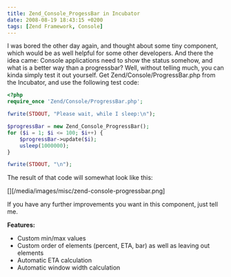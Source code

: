 ```yaml
---
title: Zend_Console_ProgessBar in Incubator
date: 2008-08-19 18:43:15 +0200
tags: [Zend Framework, Console]
---
```


I was bored the other day again, and thought about some tiny component, which would be as well helpful for some other developers. And there the idea came: Console applications need to show the status somehow, and what is a better way than a progressbar? Well, without telling much, you can kinda simply test it out yourself. Get Zend/Console/ProgressBar.php from the Incubator, and use the following test code:

```php
<?php
require_once 'Zend/Console/ProgressBar.php';

fwrite(STDOUT, "Please wait, while I sleep:\n");

$progressBar = new Zend_Console_ProgressBar();
for ($i = 1; $i <= 100; $i++) {
    $progressBar->update($i);
    usleep(1000000);
}

fwrite(STDOUT, "\n");```

The result of that code will somewhat look like this:

[][/media/images/misc/zend-console-progressbar.png]

If you have any further improvements you want in this component, just tell me.

**Features:**
- Custom min/max values
- Custom order of elements (percent, ETA, bar) as well as leaving out elements
- Automatic ETA calculation
- Automatic window width calculation